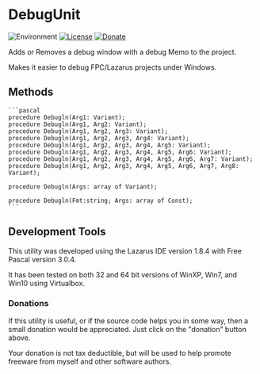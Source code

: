 # DebugUnit
![Environment](https://img.shields.io/badge/Windows-XP,%20Vista,%207,%208,%2010-brightgreen.svg)
[![License](https://img.shields.io/badge/license-unlicense-yellow.svg)](https://unlicense.org)
[![Donate](https://img.shields.io/badge/Donate-PayPal-red.svg)](https://www.paypal.me/JimDreherHome)

Adds or Removes a debug window with a debug Memo to the project.

Makes it easier to debug FPC/Lazarus projects under Windows.

## Methods
	
	```pascal
	procedure Debugln(Arg1: Variant);
  	procedure Debugln(Arg1, Arg2: Variant);
	procedure Debugln(Arg1, Arg2, Arg3: Variant);
	procedure Debugln(Arg1, Arg2, Arg3, Arg4: Variant);
	procedure Debugln(Arg1, Arg2, Arg3, Arg4, Arg5: Variant);
	procedure Debugln(Arg1, Arg2, Arg3, Arg4, Arg5, Arg6: Variant);
	procedure Debugln(Arg1, Arg2, Arg3, Arg4, Arg5, Arg6, Arg7: Variant);
	procedure Debugln(Arg1, Arg2, Arg3, Arg4, Arg5, Arg6, Arg7, Arg8: Variant);

	procedure Debugln(Args: array of Variant);

	procedure Debugln(Fmt:string; Args: array of Const);
	```

## Development Tools

This utility was developed using the Lazarus IDE version 1.8.4 with Free Pascal version 3.0.4.

It has been tested on both 32 and 64 bit versions of WinXP, Win7, and Win10 using Virtualbox.

### Donations

If this utility is useful, or if the source code helps you in some way, then a small donation would be appreciated.  Just click on the "donation" button above.

Your donation is not tax deductible, but will be used to help promote freeware from myself and other software authors.  
